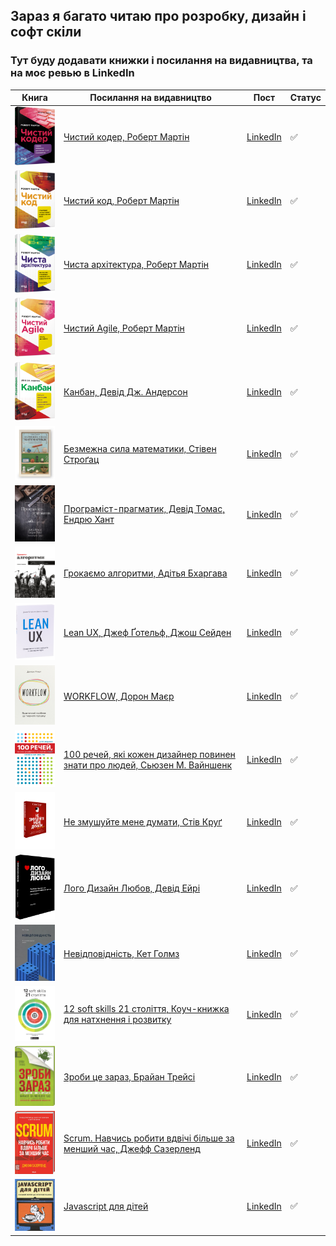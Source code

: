 ## Зараз я багато читаю про розробку, дизайн і софт скіли

### Тут буду додавати книжки і посилання на видавництва, та на моє ревью в LinkedIn

<table>
  <thead>
    <tr>
      <th>Книга</th>
      <th>Посилання на видавництво</th>
      <th>Пост</th>
      <th>Статус</th>
    </tr>
  </thead>
  <tbody>
    <tr>
      <td>
      <img src="./images/00-clean-coder.png" width="100" alt="Обкладинка книги"/>
      </td>
      <td>
      <a href="https://fabulabook.com/info-chystyj-koder-10008517">Чистий кодер, Роберт Мартін</a>
      </td>
      <td>
      <a href="https://www.linkedin.com/posts/viktorsvertoka_%D1%87%D0%B8%D1%81%D1%82%D0%B8%D0%B9-%D0%BA%D0%BE%D0%B4%D0%B5%D1%80-%D1%80%D0%BE%D0%B1%D0%B5%D1%80%D1%82-%D0%BC%D0%B0%D1%80%D1%82%D1%96%D0%BD-%D0%B4%D0%BB%D1%8F-%D1%82%D0%B8%D1%85-activity-7248295523739160577-f2d8/?utm_source=share&utm_medium=member_desktop">LinkedIn</a>
      </td>
      <td>
      ✅
      </td>
    </tr>
   <tr>
      <td>
      <img src="./images/01-clean-code.png" width="100" alt="Обкладинка книги"/>
      </td>
      <td>
      <a href="https://fabulabook.com/info-chystyj-kod-7391">Чистий код, Роберт Мартін</a>
      </td>
      <td>
      <a href="https://www.linkedin.com/posts/viktorsvertoka_%D1%87%D0%B8%D1%81%D1%82%D0%B8%D0%B9-%D0%BA%D0%BE%D0%B4-%D1%80%D0%BE%D0%B1%D0%B5%D1%80%D1%82-%D0%BC%D0%B0%D1%80%D1%82%D1%96%D0%BD-%D1%81%D1%82%D0%B2%D0%BE%D1%80%D0%B5%D0%BD%D0%BD%D1%8F-%D1%96-%D1%80%D0%B5%D1%84%D0%B0%D0%BA%D1%82%D0%BE%D1%80%D0%B8%D0%BD%D0%B3-activity-7271765514186575872-xByN/?utm_source=share&utm_medium=member_desktop">LinkedIn</a>
      </td>
      <td>
      ✅
      </td>
    </tr>
    <tr>
      <td>
      <img src="./images/02-clean-architecture.png" width="100" alt="Обкладинка книги"/>
      </td>
      <td>
      <a href="https://fabulabook.com/info-chysta-arhitektura-7389">Чиста архітектура, Роберт Мартін</a>
      </td>
      <td>
      <a href="https://www.linkedin.com/posts/viktorsvertoka_%D1%87%D0%B8%D1%81%D1%82%D0%B0-%D0%B0%D1%80%D1%85%D1%96%D1%82%D0%B5%D0%BA%D1%82%D1%83%D1%80%D0%B0-%D1%80%D0%BE%D0%B1%D0%B5%D1%80%D1%82-%D0%BC%D0%B0%D1%80%D1%82%D1%96%D0%BD-%D1%89%D0%BE%D0%B9%D0%BD%D0%BE-activity-7264155406665469952-naUe/?utm_source=share&utm_medium=member_desktop">LinkedIn</a>
      </td>
      <td>
      ✅
      </td>
    </tr>
    <tr>
      <td>
      <img src="./images/03-clean-agile.png" width="100" alt="Обкладинка книги"/>
      </td>
      <td>
      <a href="https://fabulabook.com/info-chystyj-agile-22957">Чистий Agile, Роберт Мартін</a>
      </td>
      <td>
      <a href="https://www.linkedin.com/posts/viktorsvertoka_%D1%87%D0%B8%D1%81%D1%82%D0%B8%D0%B9-agile-%D1%80%D0%BE%D0%B1%D0%B5%D1%80%D1%82-%D0%BC%D0%B0%D1%80%D1%82%D1%96%D0%BD-%D0%BD%D0%B0%D0%B7%D0%B0%D0%B4-%D0%B4%D0%BE-%D0%BE%D1%81%D0%BD%D0%BE%D0%B2-activity-7284449103764197377-5bOn/?utm_source=share&utm_medium=member_desktop">LinkedIn</a>
      </td>
      <td>
      ✅
      </td>
    </tr>
     <tr>
      <td>
      <img src="./images/04-kanban.png" width="100" alt="Обкладинка книги"/>
      </td>
      <td>
      <a href="https://fabulabook.com/info-kanban-22928">Канбан, Девід Дж. Андерсон</a>
      </td>
      <td>
      <a href="https://www.linkedin.com/feed/update/urn:li:activity:7289522562823254016/">LinkedIn</a>
      </td>
      <td>
      ✅
      </td>
      </tr>
      <tr>
      <td>
      <img src="./images/05-math.jpg" width="100" alt="Обкладинка книги"/>
    </td>
    <td>
      <a href="https://nashformat.ua/products/bezmezhna-syla-matematyky.-yak-zavdyaky-matanalizu-vynajshly-smartfony-telebachennya-i-gps-709326">Безмежна сила математики, Стівен Строґац</a>
      </td>
      <td>
      <a href="https://www.linkedin.com/posts/viktorsvertoka_auiavsauyavl-activity-7211683200010448896-pWL2/?utm_source=share&utm_medium=member_desktop">LinkedIn</a>
      </td>
      <td>
      ✅
    </td>
    </tr>
    <tr>
      <td>
      <img src="./images/06-pragmatic.jpg" width="100" alt="Обкладинка книги"/>
      </td>
      <td>
      <a href="https://balka-book.com/razrabotka_programnogo_obespecheniya-366/programmist_pragmatik_put_ot_podmasterya_k_masteru-2287?utm_source=google&utm_medium=cpc&utm_campaign=pmax_it&utm_content=&utm_term=&gad_source=1&gclid=Cj0KCQiAqL28BhCrARIsACYJvkd3qZbPQh0RHe4USy6lnREwH1zWLhMf3zdyqXh8ptgWDqZaTzaRfpAaAtSYEALw_wcB&lang=ua">Програміст-прагматик, Девід Томас, Ендрю Хант</a>
      </td>
      <td>
      <a href="https://www.linkedin.com/posts/viktorsvertoka_%D0%BF%D1%80%D0%BE%D0%B3%D1%80%D0%B0%D0%BC%D1%96%D1%81%D1%82-%D0%BF%D1%80%D0%B0%D0%B3%D0%BC%D0%B0%D1%82%D0%B8%D0%BA-%D0%B4%D0%B5%D0%B2%D1%96%D0%B4-%D1%82%D0%BE%D0%BC%D0%B0%D1%81-%D1%96-%D0%B5%D0%BD%D0%B4%D1%80%D1%8E-activity-7281912434695503873-CstB/?utm_source=share&utm_medium=member_desktop">LinkedIn</a>
      </td>
      <td>
       ✅
      </td>
      </tr>
      <tr>
      <td>
      <img src="./images/07-alhorytmy.png" width="100" alt="Обкладинка книги"/>
      </td>
      <td>
      <a href="https://www.arthuss.com.ua/shop/hrokayemo-alhorytmy">Грокаємо алгоритми, Адітья Бхаргава</a>
      </td>
      <td>
      <a href="https://www.linkedin.com/posts/viktorsvertoka_%D0%B3%D1%80%D0%BE%D0%BA%D0%B0%D1%94%D0%BC%D0%BE-%D0%B0%D0%BB%D0%B3%D0%BE%D1%80%D0%B8%D1%82%D0%BC%D0%B8-%D1%96%D0%BB%D1%8E%D1%81%D1%82%D1%80%D0%BE%D0%B2%D0%B0%D0%BD%D0%B8%D0%B9-%D0%BF%D0%BE%D1%81%D1%96%D0%B1%D0%BD%D0%B8%D0%BA-activity-7256545259055157248-UOyC/?utm_source=share&utm_medium=member_desktop">LinkedIn</a>
      </td>
      <td>
       ✅
      </td>
      </tr>
      <tr>
      <td>
      <img src="./images/08-lean-ux.jpg" width="100" alt="Обкладинка книги"/>
      </td>
      <td>
      <a href="https://www.arthuss.com.ua/shop/lean-ux">Lean UX, Джеф Ґотельф, Джош Сейден</a>
      </td>
      <td>
      <a href="https://www.linkedin.com/posts/viktorsvertoka_%D0%BE%D0%B3%D0%BB%D1%8F%D0%B4-%D0%BA%D0%BD%D0%B8%D0%B3%D0%B8-lean-ux-%D1%81%D1%82%D0%B2%D0%BE%D1%80%D0%B5%D0%BD%D0%BD%D1%8F-%D0%BA%D0%BB%D0%B0%D1%81%D0%BD%D0%B8%D1%85-%D0%BF%D1%80%D0%BE%D0%B4%D1%83%D0%BA%D1%82%D1%96%D0%B2-activity-7251819092880281601-rePI/?utm_source=share&utm_medium=member_desktop">LinkedIn</a>
      </td>
      <td>
       ✅
      </td>
      </tr><tr>
      <td>
      <img src="./images/09-workflow.jpeg" width="100" alt="Обкладинка книги"/>
      </td>
      <td>
      <a href="https://www.arthuss.com.ua/shop/workflow">WORKFLOW, Дорон Маєр</a>
      </td>
      <td>
      <a href="https://www.linkedin.com/posts/viktorsvertoka_workflow-%D0%B4%D0%BE%D1%80%D0%BE%D0%BD-%D0%BC%D0%B0%D1%94%D1%80-%D0%BF%D1%80%D0%B0%D0%BA%D1%82%D0%B8%D1%87%D0%BD%D0%B8%D0%B9-%D0%BF%D0%BE%D1%81%D1%96%D0%B1%D0%BD%D0%B8%D0%BA-activity-7268504042237042688-EDwL/?utm_source=share&utm_medium=member_desktop">LinkedIn</a>
      </td>
      <td>
      ✅
      </td>
      </tr>
      <tr>
      <td>
      <img src="./images/10-100things.png" width="100" alt="Обкладинка книги"/>
      </td>
      <td>
      <a href="https://www.arthuss.com.ua/shop/100-rechey-yaki-kozhen-dyzayner-povynen-znaty-pro-lyudey">100 речей, які кожен дизайнер повинен знати про людей, Сьюзен М. Вайншенк</a>
      </td>
      <td>
      <a href="https://www.linkedin.com/posts/viktorsvertoka_100-%D1%80%D0%B5%D1%87%D0%B5%D0%B9-%D1%8F%D0%BA%D1%96-%D0%BA%D0%BE%D0%B6%D0%B5%D0%BD-%D0%B4%D0%B8%D0%B7%D0%B0%D0%B9%D0%BD%D0%B5%D1%80-%D0%BF%D0%BE%D0%B2%D0%B8%D0%BD%D0%B5%D0%BD-%D0%B7%D0%BD%D0%B0%D1%82%D0%B8-activity-7276838947597504512-giA8/?utm_source=share&utm_medium=member_desktop">LinkedIn</a>
      </td>
      <td>
       ✅
      </td>
      </tr>
      <tr>
      <td>
      <img src="./images/11-dont-make.png" width="100" alt="Обкладинка книги"/>
      </td>
      <td>
      <a href="https://www.arthuss.com.ua/shop/ne-zmushuyte-mene-dumaty">Не змушуйте мене думати, Стів Круґ</a>
      </td>
      <td>
      <a href="https://www.linkedin.com/posts/viktorsvertoka_%D0%BD%D0%B5-%D0%B7%D0%BC%D1%83%D1%88%D1%83%D0%B9%D1%82%D0%B5-%D0%BC%D0%B5%D0%BD%D0%B5-%D0%B4%D1%83%D0%BC%D0%B0%D1%82%D0%B8-%D1%81%D1%82%D1%96%D0%B2-%D0%BA%D1%80%D1%83%D2%91-%D1%80%D0%BE%D0%B7%D1%81%D1%83%D0%B4%D0%BB%D0%B8%D0%B2%D0%B8%D0%B9-activity-7286985868815273984-DgSa/?utm_source=share&utm_medium=member_desktop">LinkedIn</a>
      </td>
      <td>
       ✅
      </td>
      </tr>
      <tr>
      <td>
      <img src="./images/12-logo.jpeg" width="100" alt="Обкладинка книги"/>
      </td>
      <td>
      <a href="https://www.arthuss.com.ua/shop/loho-dyzayn-lyubov">Лого Дизайн Любов, Девід Ейрі</a>
      </td>
      <td>
      <a href="https://www.linkedin.com/posts/viktorsvertoka_%D0%BB%D0%BE%D0%B3%D0%BE-%D0%B4%D0%B8%D0%B7%D0%B0%D0%B9%D0%BD-%D0%BB%D1%8E%D0%B1%D0%BE%D0%B2-%D0%B4%D0%B5%D0%B2%D1%96%D0%B4-%D0%B5%D0%B9%D1%80%D1%96-%D0%BA%D0%BD%D0%B8%D0%B6%D0%BA%D0%B0-%D0%BF%D0%BE%D1%81%D1%96%D0%B1%D0%BD%D0%B8%D0%BA-activity-7265604933696040960-L_Mw/?utm_source=share&utm_medium=member_desktop">LinkedIn</a>
      </td>
      <td>
       ✅
      </td>
      </tr>
      <tr>
      <td>
      <img src="./images/13-inkliuzia.jpg" width="100" alt="Обкладинка книги"/>
      </td>
      <td>
      <a href="https://www.arthuss.com.ua/shop/nevidpovidnist-yak-inklyuziya-formuye-dyzayn">Невідповідність, Кет Голмз</a>
      </td>
      <td>
      <a href="https://www.linkedin.com/posts/viktorsvertoka_%D0%BD%D0%B5%D0%B2%D1%96%D0%B4%D0%BF%D0%BE%D0%B2%D1%96%D0%B4%D0%BD%D1%96%D1%81%D1%82%D1%8C-%D1%8F%D0%BA-%D1%96%D0%BD%D0%BA%D0%BB%D1%8E%D0%B7%D1%96%D1%8F-%D1%84%D0%BE%D1%80%D0%BC%D1%83%D1%94-%D0%B4%D0%B8%D0%B7%D0%B0%D0%B9%D0%BD-activity-7257994805589266432-FD7y/?utm_source=share&utm_medium=member_desktop">LinkedIn</a>
      </td>
      <td>
       ✅
      </td>
      </tr>
      <tr>
      <td>
      <img src="./images/14-12-soft-skills.jpeg" width="100" alt="Обкладинка книги"/>
      </td>
      <td>
      <a href="https://bizz.monolith.in.ua/uk/books/kouch-knyzhka-12-soft-skills-21-stolittja">12 soft skills 21 століття, Коуч-книжка для натхнення і розвитку</a>
      </td>
      <td>
      <a href="https://www.linkedin.com/posts/viktorsvertoka_12-soft-skills-21-%D1%81%D1%82%D0%BE%D0%BB%D1%96%D1%82%D1%82%D1%8F-%D0%BA%D0%BE%D1%83%D1%87-%D0%BA%D0%BD%D0%B8%D0%B6%D0%BA%D0%B0-%D0%B4%D0%BB%D1%8F-activity-7260531528802156544-D8bf/?utm_source=share&utm_medium=member_desktop">LinkedIn</a>
      </td>
      <td>
      ✅
      </td>
      </tr>
      <tr>
      <td>
      <img src="./images/15-eat-frog.jpg" width="100" alt="Обкладинка книги"/>
      </td>
      <td>
      <a href="https://bookclub.ua/catalog/books/motivation/zrobi-ce-zaraz-1?srsltid=AfmBOoo48QlXZqgx-xBjhi7LjyG161FJHmJMgRiyzZw17tyrUqe3kJL9">Зроби це зараз, Брайан Трейсі</a>
      </td>
      <td>
      <a href="https://www.linkedin.com/posts/viktorsvertoka_%D0%B7%D1%80%D0%BE%D0%B1%D0%B8-%D1%86%D0%B5-%D0%B7%D0%B0%D1%80%D0%B0%D0%B7-21-%D1%87%D1%83%D0%B4%D0%BE%D0%B2%D0%B8%D0%B9-%D1%81%D0%BF%D0%BE%D1%81%D1%96%D0%B1-%D0%B7%D1%80%D0%BE%D0%B1%D0%B8%D1%82%D0%B8-activity-7274302280785424384-qr7V/?utm_source=share&utm_medium=member_desktop">LinkedIn</a>
      </td>
      <td>
      ✅
      </td>
      </tr>
      <tr>
      <td>
      <img src="./images/16-scrum.jpg" width="100" alt="Обкладинка книги"/>
      </td>
      <td>
      <a href="https://bookclub.ua/catalog/books/motivation/scrum-navchis-robiti-vdvichi-bilshe-za-menshiy-chas?srsltid=AfmBOorhcD_vCDihyA3oXmyyFxr2q7PPxxKRqX16dqcxNoRkm-D1NvXE">Scrum. Навчись робити вдвічі більше за менший час, Джефф Сазерленд</a>
      </td>
      <td>
      <a href="https://www.linkedin.com/posts/viktorsvertoka_scrum-%D0%BD%D0%B0%D0%B2%D1%87%D0%B8%D1%81%D1%8C-%D1%80%D0%BE%D0%B1%D0%B8%D1%82%D0%B8-%D0%B2%D0%B4%D0%B2%D1%96%D1%87%D1%96-%D0%B1%D1%96%D0%BB%D1%8C%D1%88%D0%B5-%D0%B7%D0%B0-%D0%BC%D0%B5%D0%BD%D1%88%D0%B8%D0%B9-activity-7279738102753996800-cQgK/?utm_source=share&utm_medium=member_desktop">LinkedIn</a>
      </td>
      <td>
       ✅
      </td>
      </tr>
      <tr>
      <td>
      <img src="./images/17-js-for-kids.jpg" width="100" alt="Обкладинка книги"/>
      </td>
      <td>
      <a href="https://starylev.com.ua/javascript-dlya-ditey?srsltid=AfmBOopWvHo94rg_qazny64Y1pLHjAXMdDTPhfoRfIgsfmjEvb5wJYAn">Javascript для дітей</a>
      </td>
      <td>
      <a href="">LinkedIn</a>
      </td>
      <td>
       ✅
      </td>
      </tr>
  </tbody>
</table>
